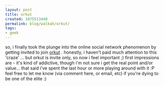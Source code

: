 ```yaml
---
layout: post
title: orkut
created: 1075513440
permalink: blog/walkah/orkut/
tags:
- geek
---
```

so, i finally took the plunge into the online social network phenomenon by getting invited to join <a href="http://www.orkut.com/">orkut</a> . honestly, i haven't paid much attention to this 'craze' ... but orkut is invite only, so now i feel important ;)
first impressions are - it's kind of addictive, though i'm not sure i get the real point and/or value... that said i've spent the last hour or more playing around with it :P
feel free to let me know (via comment here, or email, etc) if you're dying to be one of the elite :)
